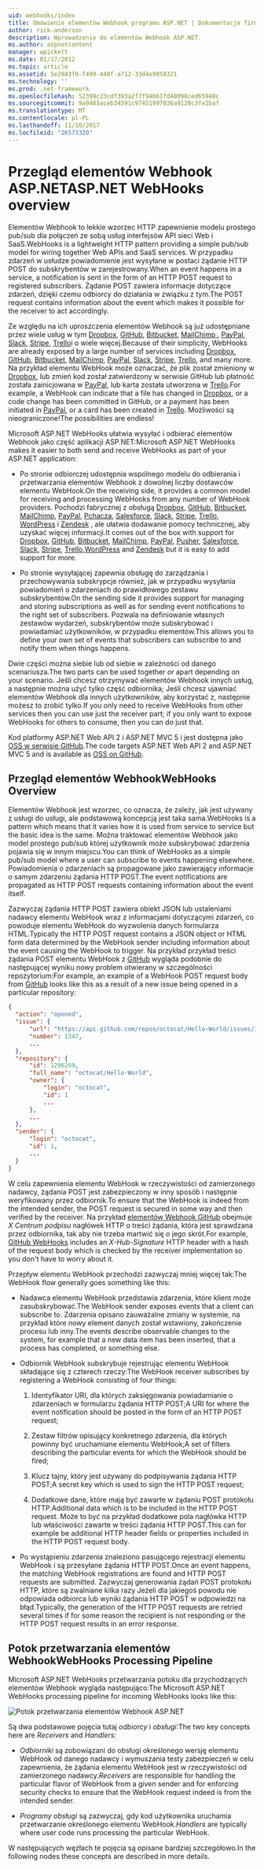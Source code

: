 ```yaml
---
uid: webhooks/index
title: Omówienie elementów Webhook programu ASP.NET | Dokumentacja firmy Microsoft
author: rick-anderson
description: Wprowadzenie do elementów Webhook ASP.NET.
ms.author: aspnetcontent
manager: wpickett
ms.date: 01/17/2012
ms.topic: article
ms.assetid: 5e2843f0-f499-448f-a712-33d4e9858321
ms.technology: ''
ms.prod: .net-framework
ms.openlocfilehash: 52399c23cdf393a2f7f94661fd48098ced65948c
ms.sourcegitcommit: 9a9483aceb34591c97451997036a9120c3fe2baf
ms.translationtype: MT
ms.contentlocale: pl-PL
ms.lasthandoff: 11/10/2017
ms.locfileid: "26573320"
---
```

# <a name="aspnet-webhooks-overview"></a><span data-ttu-id="9d490-103">Przegląd elementów Webhook ASP.NET</span><span class="sxs-lookup"><span data-stu-id="9d490-103">ASP.NET WebHooks overview</span></span>

<span data-ttu-id="9d490-104">Elementów Webhook to lekkie wzorzec HTTP zapewnienie modelu prostego pub/sub dla połączeń ze sobą usług interfejsów API sieci Web i SaaS.</span><span class="sxs-lookup"><span data-stu-id="9d490-104">WebHooks is a lightweight HTTP pattern providing a simple pub/sub model for wiring together Web APIs and SaaS services.</span></span> <span data-ttu-id="9d490-105">W przypadku zdarzeń w usłudze powiadomienie jest wysyłane w postaci żądanie HTTP POST do subskrybentów w zarejestrowany.</span><span class="sxs-lookup"><span data-stu-id="9d490-105">When an event happens in a service, a notification is sent in the form of an HTTP POST request to registered subscribers.</span></span> <span data-ttu-id="9d490-106">Żądanie POST zawiera informacje dotyczące zdarzeń, dzięki czemu odbiorcy do działania w związku z tym.</span><span class="sxs-lookup"><span data-stu-id="9d490-106">The POST request contains information about the event which makes it possible for the receiver to act accordingly.</span></span>

<span data-ttu-id="9d490-107">Ze względu na ich uproszczenia elementów Webhook są już udostępniane przez wiele usług w tym [Dropbox](http://dropbox.com/), [GitHub](http://www.github.com/), [Bitbucket](https://bitbucket.org/), [MailChimp ](http://www.mailchimp.com/), [PayPal](http://www.paypal.com/), [Slack](http://www.slack.com), [Stripe](http://www.stripe.com), [Trello](http://www.trello.com/)i o wiele więcej.</span><span class="sxs-lookup"><span data-stu-id="9d490-107">Because of their simplicity, WebHooks are already exposed by a large number of services including [Dropbox](http://dropbox.com/), [GitHub](http://www.github.com/), [Bitbucket](https://bitbucket.org/), [MailChimp](http://www.mailchimp.com/), [PayPal](http://www.paypal.com/), [Slack](http://www.slack.com), [Stripe](http://www.stripe.com), [Trello](http://www.trello.com/), and many more.</span></span> <span data-ttu-id="9d490-108">Na przykład elementu WebHook może oznaczać, że plik został zmieniony w [Dropbox](http://dropbox.com/), lub zmień kod został zatwierdzony w serwisie GitHub lub płatność została zainicjowana w [PayPal](http://www.paypal.com/), lub karta została utworzona w [ Trello](http://www.trello.com/).</span><span class="sxs-lookup"><span data-stu-id="9d490-108">For example, a WebHook can indicate that a file has changed in [Dropbox](http://dropbox.com/), or a code change has been committed in GitHub, or a payment has been initiated in [PayPal](http://www.paypal.com/), or a card has been created in [Trello](http://www.trello.com/).</span></span> <span data-ttu-id="9d490-109">Możliwości są nieograniczone!</span><span class="sxs-lookup"><span data-stu-id="9d490-109">The possibilities are endless!</span></span>

<span data-ttu-id="9d490-110">Microsoft ASP.NET WebHooks ułatwia wysyłać i odbierać elementów Webhook jako część aplikacji ASP.NET:</span><span class="sxs-lookup"><span data-stu-id="9d490-110">Microsoft ASP.NET WebHooks makes it easier to both send and receive WebHooks as part of your ASP.NET application:</span></span>

* <span data-ttu-id="9d490-111">Po stronie odbiorczej udostępnia wspólnego modelu do odbierania i przetwarzania elementów Webhook z dowolnej liczby dostawców elementu WebHook.</span><span class="sxs-lookup"><span data-stu-id="9d490-111">On the receiving side, it provides a common model for receiving and processing WebHooks from any number of WebHook providers.</span></span> <span data-ttu-id="9d490-112">Pochodzi fabrycznej z obsługą [Dropbox](http://dropbox.com/), [GitHub](http://www.github.com/), [Bitbucket](https://bitbucket.org/), [MailChimp](http://www.mailchimp.com/), [PayPal](http://www.paypal.com/), [Pchacza](http://www.pusher.com), [Salesforce](http://www.salesforce.com), [Slack](http://www.slack.com), [Stripe](http://www.stripe.com), [Trello](http://www.trello.com/),[ WordPress](http://www.wordpress.com) i [Zendesk](https://www.zendesk.com/) , ale ułatwia dodawanie pomocy technicznej, aby uzyskać więcej informacji.</span><span class="sxs-lookup"><span data-stu-id="9d490-112">It comes out of the box with support for [Dropbox](http://dropbox.com/), [GitHub](http://www.github.com/), [Bitbucket](https://bitbucket.org/), [MailChimp](http://www.mailchimp.com/), [PayPal](http://www.paypal.com/), [Pusher](http://www.pusher.com), [Salesforce](http://www.salesforce.com), [Slack](http://www.slack.com), [Stripe](http://www.stripe.com), [Trello](http://www.trello.com/),[WordPress](http://www.wordpress.com) and [Zendesk](https://www.zendesk.com/) but it is easy to add support for more.</span></span>

* <span data-ttu-id="9d490-113">Po stronie wysyłającej zapewnia obsługę do zarządzania i przechowywania subskrypcje również, jak w przypadku wysyłania powiadomień o zdarzeniach do prawidłowego zestawu subskrybentów.</span><span class="sxs-lookup"><span data-stu-id="9d490-113">On the sending side it provides support for managing and storing subscriptions as well as for sending event notifications to the right set of subscribers.</span></span> <span data-ttu-id="9d490-114">Pozwala na definiowanie własnych zestawów wydarzeń, subskrybentów może subskrybować i powiadamiać użytkowników, w przypadku elementów.</span><span class="sxs-lookup"><span data-stu-id="9d490-114">This allows you to define your own set of events that subscribers can subscribe to and notify them when things happens.</span></span>

<span data-ttu-id="9d490-115">Dwie części można siebie lub od siebie w zależności od danego scenariusza.</span><span class="sxs-lookup"><span data-stu-id="9d490-115">The two parts can be used together or apart depending on your scenario.</span></span> <span data-ttu-id="9d490-116">Jeśli chcesz otrzymywać elementów Webhook innych usług, a następnie można użyć tylko część odbiornika; Jeśli chcesz ujawniać elementów Webhook dla innych użytkowników, aby korzystać z, następnie możesz to zrobić tylko.</span><span class="sxs-lookup"><span data-stu-id="9d490-116">If you only need to receive WebHooks from other services then you can use just the receiver part; if you only want to expose WebHooks for others to consume, then you can do just that.</span></span>

<span data-ttu-id="9d490-117">Kod platformy ASP.NET Web API 2 i ASP.NET MVC 5 i jest dostępna jako [OSS w serwisie GitHub](https://github.com/aspnet/WebHooks).</span><span class="sxs-lookup"><span data-stu-id="9d490-117">The code targets ASP.NET Web API 2 and ASP.NET MVC 5 and is available as [OSS on GitHub](https://github.com/aspnet/WebHooks).</span></span>

## <a name="webhooks-overview"></a><span data-ttu-id="9d490-118">Przegląd elementów Webhook</span><span class="sxs-lookup"><span data-stu-id="9d490-118">WebHooks Overview</span></span>

<span data-ttu-id="9d490-119">Elementów Webhook jest wzorzec, co oznacza, że zależy, jak jest używany z usługi do usługi, ale podstawową koncepcją jest taka sama.</span><span class="sxs-lookup"><span data-stu-id="9d490-119">WebHooks is a pattern which means that it varies how it is used from service to service but the basic idea is the same.</span></span> <span data-ttu-id="9d490-120">Można traktować elementów Webhook jako model prostego pub/sub której użytkownik może subskrybować zdarzenia pojawia się w innym miejscu.</span><span class="sxs-lookup"><span data-stu-id="9d490-120">You can think of WebHooks as a simple pub/sub model where a user can subscribe to events happening elsewhere.</span></span> <span data-ttu-id="9d490-121">Powiadomienia o zdarzeniach są propagowane jako zawierający informacje o samym zdarzeniu żądania HTTP POST.</span><span class="sxs-lookup"><span data-stu-id="9d490-121">The event notifications are propagated as HTTP POST requests containing information about the event itself.</span></span>

<span data-ttu-id="9d490-122">Zazwyczaj żądania HTTP POST zawiera obiekt JSON lub ustaleniami nadawcy elementu WebHook wraz z informacjami dotyczącymi zdarzeń, co powoduje elementu WebHook do wyzwolenia danych formularza HTML.</span><span class="sxs-lookup"><span data-stu-id="9d490-122">Typically the HTTP POST request contains a JSON object or HTML form data determined by the WebHook sender including information about the event causing the WebHook to trigger.</span></span> <span data-ttu-id="9d490-123">Na przykład przykład treści żądania POST elementu WebHook z [GitHub](http://www.github.com/) wygląda podobnie do następującej wyniku nowy problem otwierany w szczególności repozytorium:</span><span class="sxs-lookup"><span data-stu-id="9d490-123">For example, an example of a WebHook POST request body from [GitHub](http://www.github.com/) looks like this as a result of a new issue being opened in a particular repository:</span></span>

```json
{
  "action": "opened",
  "issue": {
      "url": "https://api.github.com/repos/octocat/Hello-World/issues/1347",
      "number": 1347,
      ...
  },
  "repository": {
      "id": 1296269,
      "full_name": "octocat/Hello-World",
      "owner": {
          "login": "octocat",
          "id": 1
          ...
      },
      ...
  },
  "sender": {
      "login": "octocat",
      "id": 1,
      ...
  }
}
```

<span data-ttu-id="9d490-124">W celu zapewnienia elementu WebHook w rzeczywistości od zamierzonego nadawcy, żądania POST jest zabezpieczony w inny sposób i następnie weryfikowany przez odbiornik.</span><span class="sxs-lookup"><span data-stu-id="9d490-124">To ensure that the WebHook is indeed from the intended sender, the POST request is secured in some way and then verified by the receiver.</span></span> <span data-ttu-id="9d490-125">Na przykład [elementów Webhook GitHub](https://developer.github.com/webhooks/) obejmuje *X Centrum podpisu* nagłówek HTTP o treści żądania, która jest sprawdzana przez odbiornika, tak aby nie trzeba martwić się o jego skrót.</span><span class="sxs-lookup"><span data-stu-id="9d490-125">For example, [GitHub WebHooks](https://developer.github.com/webhooks/) includes an *X-Hub-Signature* HTTP header with a hash of the request body which is checked by the receiver implementation so you don't have to worry about it.</span></span>

<span data-ttu-id="9d490-126">Przepływ elementu WebHook przechodzi zazwyczaj mniej więcej tak:</span><span class="sxs-lookup"><span data-stu-id="9d490-126">The WebHook flow generally goes something like this:</span></span>

* <span data-ttu-id="9d490-127">Nadawca elementu WebHook przedstawia zdarzenia, które klient może zasubskrybować.</span><span class="sxs-lookup"><span data-stu-id="9d490-127">The WebHook sender exposes events that a client can subscribe to.</span></span> <span data-ttu-id="9d490-128">Zdarzenia opisano zauważalne zmiany w systemie, na przykład które nowy element danych został wstawiony, zakończenie procesu lub inny.</span><span class="sxs-lookup"><span data-stu-id="9d490-128">The events describe observable changes to the system, for example that a new data item has been inserted, that a process has completed, or something else.</span></span>

* <span data-ttu-id="9d490-129">Odbiornik WebHook subskrybuje rejestrując elementu WebHook składające się z czterech rzeczy:</span><span class="sxs-lookup"><span data-stu-id="9d490-129">The WebHook receiver subscribes by registering a WebHook consisting of four things:</span></span>

     1. <span data-ttu-id="9d490-130">Identyfikator URI, dla których zaksięgowania powiadamianie o zdarzeniach w formularzu żądania HTTP POST;</span><span class="sxs-lookup"><span data-stu-id="9d490-130">A URI for where the event notification should be posted in the form of an HTTP POST request;</span></span>

     2. <span data-ttu-id="9d490-131">Zestaw filtrów opisujący konkretnego zdarzenia, dla których powinny być uruchamiane elementu WebHook;</span><span class="sxs-lookup"><span data-stu-id="9d490-131">A set of filters describing the particular events for which the WebHook should be fired;</span></span>

     3. <span data-ttu-id="9d490-132">Klucz tajny, który jest używany do podpisywania żądania HTTP POST;</span><span class="sxs-lookup"><span data-stu-id="9d490-132">A secret key which is used to sign the HTTP POST request;</span></span>

     4. <span data-ttu-id="9d490-133">Dodatkowe dane, które mają być zawarte w żądaniu POST protokołu HTTP.</span><span class="sxs-lookup"><span data-stu-id="9d490-133">Additional data which is to be included in the HTTP POST request.</span></span> <span data-ttu-id="9d490-134">Może to być na przykład dodatkowe pola nagłówka HTTP lub właściwości zawarte w treści żądania HTTP POST.</span><span class="sxs-lookup"><span data-stu-id="9d490-134">This can for example be additional HTTP header fields or properties included in the HTTP POST request body.</span></span>

* <span data-ttu-id="9d490-135">Po wystąpieniu zdarzenia znaleziono pasującego rejestracji elementu WebHook i są przesyłane żądania HTTP POST.</span><span class="sxs-lookup"><span data-stu-id="9d490-135">Once an event happens, the matching WebHook registrations are found and HTTP POST requests are submitted.</span></span> <span data-ttu-id="9d490-136">Zazwyczaj generowania żądań POST protokołu HTTP, które są zwalniane kilka razy Jeżeli dla jakiegoś powodu nie odpowiada odbiorca lub wyniki żądania HTTP POST w odpowiedzi na błąd.</span><span class="sxs-lookup"><span data-stu-id="9d490-136">Typically, the generation of the HTTP POST requests are retried several times if for some reason the recipient is not responding or the HTTP POST request results in an error response.</span></span>

## <a name="webhooks-processing-pipeline"></a><span data-ttu-id="9d490-137">Potok przetwarzania elementów Webhook</span><span class="sxs-lookup"><span data-stu-id="9d490-137">WebHooks Processing Pipeline</span></span>

<span data-ttu-id="9d490-138">Microsoft ASP.NET WebHooks przetwarzania potoku dla przychodzących elementów Webhook wygląda następująco:</span><span class="sxs-lookup"><span data-stu-id="9d490-138">The Microsoft ASP.NET WebHooks processing pipeline for incoming WebHooks looks like this:</span></span>

![Potok przetwarzania elementów Webhook ASP.NET](_static/WebHookReceivers.png)

<span data-ttu-id="9d490-140">Są dwa podstawowe pojęcia tutaj *odbiorcy* i *obsługi*:</span><span class="sxs-lookup"><span data-stu-id="9d490-140">The two key concepts here are *Receivers* and *Handlers*:</span></span>

* <span data-ttu-id="9d490-141">*Odbiorniki* są zobowiązani do obsługi określonego wersję elementu WebHook od danego nadawcy i wymuszania testy zabezpieczeń w celu zapewnienia, że żądania elementu WebHook jest w rzeczywistości od zamierzonego nadawcy.</span><span class="sxs-lookup"><span data-stu-id="9d490-141">*Receivers* are responsible for handling the particular flavor of WebHook from a given sender and for enforcing security checks to ensure that the WebHook request indeed is from the intended sender.</span></span>

* <span data-ttu-id="9d490-142">*Programy obsługi* są zazwyczaj, gdy kod użytkownika uruchamia przetwarzanie określonego elementu WebHook.</span><span class="sxs-lookup"><span data-stu-id="9d490-142">*Handlers* are typically where user code runs processing the particular WebHook.</span></span>

<span data-ttu-id="9d490-143">W następujących węzłach te pojęcia są opisane bardziej szczegółowo.</span><span class="sxs-lookup"><span data-stu-id="9d490-143">In the following nodes these concepts are described in more details.</span></span>
